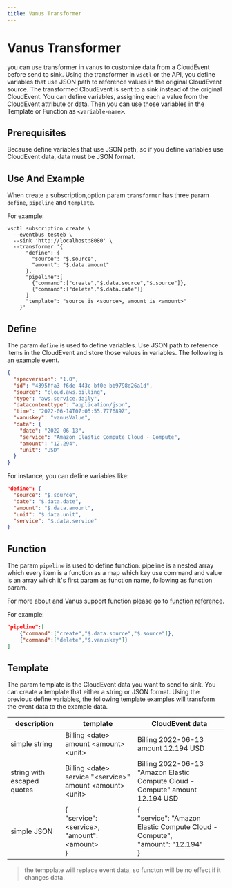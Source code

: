 ```yaml
---
title: Vanus Transformer
---
```


# Vanus Transformer

you can use transformer in vanus to customize data from a CloudEvent before send to sink. Using the transformer in `vsctl` or the API, you define variables that use JSON path to reference values in the original CloudEvent source. The transformed CloudEvent is sent to a sink instead of the original CloudEvent. You can define variables, assigning each a value from the CloudEvent attribute or data. Then you can use those variables in the Template or Function as `<variable-name>`.

## Prerequisites

Because define variables that use JSON path, so if you define variables use CloudEvent data, data must be JSON format.

## Use And Example

When create a subscription,option param `transformer` has three param `define`, `pipeline` and `template`.

For example:

```shell
vsctl subscription create \
  --eventbus testeb \
  --sink 'http://localhost:8080' \
  --transformer '{
      "define": {
        "source": "$.source",
        "amount": "$.data.amount"
      },
      "pipeline":[
        {"command":["create","$.data.source","$.source"]},
        {"command":["delete","$.data.date"]}
      ]
      "template": "source is <source>, amount is <amount>"
    }'
```

## Define

The param `define` is used to define variables. Use JSON path to reference items in the CloudEvent and store those values in variables.
The following is an example event.

```json
{
  "specversion": "1.0",
  "id": "4395ffa3-f6de-443c-bf0e-bb9798d26a1d",
  "source": "cloud.aws.billing",
  "type": "aws.service.daily",
  "datacontenttype": "application/json",
  "time": "2022-06-14T07:05:55.777689Z",
  "vanuskey": "vanusValue",
  "data": {
    "date": "2022-06-13",
    "service": "Amazon Elastic Compute Cloud - Compute",
    "amount": "12.294",
    "unit": "USD"
  }
}
```

For instance, you can define variables like:

```json
"define": {
  "source": "$.source",
  "date": "$.data.date",
  "amount": "$.data.amount",
  "unit": "$.data.unit",
  "service": "$.data.service"
}
```

## Function

The param `pipeline` is used to define function. pipeline is a nested array which every item is a function as a map which key use command and value is an array which it's first param as function name, following as function param.

For more about and Vanus support function please go to [function reference](function-reference.md).

For example:

```json
"pipeline":[
    {"command":["create","$.data.source","$.source"]},
    {"command":["delete","$.vanuskey"]}
]
```

## Template

The param template is the CloudEvent data you want to send to sink.
You can create a template that either a string or JSON format.
Using the previous define variables, the following template examples will transform the event data to the example data.

| description                | template                                                         | CloudEvent data                                                                             |
|----------------------------|------------------------------------------------------------------|---------------------------------------------------------------------------------------------|
| simple string              | Billing \<date> amount \<amount> \<unit>                       | Billing 2022-06-13 amount 12.194 USD                                                      |
| string with escaped quotes | Billing \<date> service "\<service>" amount \<amount> \<unit> | Billing 2022-06-13 \"Amazon Elastic Compute Cloud - Compute\" amount 12.194 USD           |
| simple JSON                | {<br/>  "service": \<service>,<br/>  "amount":\<amount><br/>}    | {<br/>  "service": "Amazon Elastic Compute Cloud - Compute",<br/>  "amount": "12.194"<br/>} |

> the tempplate will replace event data, so functon will be no effect if it changes data.
